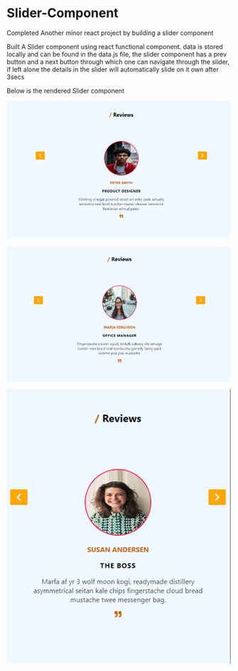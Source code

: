 # Slider-Component
Completed Another minor react project by building a slider component 

Built A Slider component using react functional component. data is stored locally
and can be found in the data.js file, the slider component has a prev button and
a next button through which one can navigate through the slider, if left alone the
details in the slider will automatically slide on it own after 3secs

Below is the rendered Slider component


![First Image](./public/images/1.png)


![Second Image](./public/images/2.png)


![Third Image](./public/images/3.png)